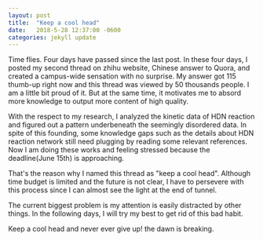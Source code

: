 ```yaml
---
layout: post
title:  "Keep a cool head"
date:   2018-5-28 12:37:00 -0600
categories: jekyll update
---
```

Time flies. Four days have passed since the last post. In these four days, I posted my second thread on zhihu website, Chinese answer to Quora, and created a campus-wide sensation with no surprise. My answer got 115 thumb-up right now and this thread was viewed by 50 thousands people. I am a little bit proud of it. But at the same time, it motivates me to absord more knowledge to output more content of high quality.

With the respect to my research, I analyzed the kinetic data of HDN reaction and figured out a pattern underbeneath the seemingly disordered data. In spite of this founding, some knowledge gaps such as the details about HDN reaction network still need plugging by reading some relevant references. Now I am doing these works and feeling stressed because the deadline(June 15th) is approaching. 

That's the reason why I named this thread as "keep a cool head". Although time budget is limited and the future is not clear, I have to persevere with this process since I can almost see the light at the end of tunnel. 

The current biggest problem is my attention is easily distracted by other things. In the following days, I will try my best to get rid of this bad habit. 

Keep a cool head and never ever give up! the dawn is breaking.
